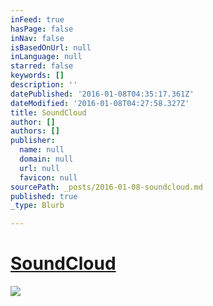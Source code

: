 ```yaml
---
inFeed: true
hasPage: false
inNav: false
isBasedOnUrl: null
inLanguage: null
starred: false
keywords: []
description: ''
datePublished: '2016-01-08T04:35:17.361Z'
dateModified: '2016-01-08T04:27:58.327Z'
title: SoundCloud
author: []
authors: []
publisher:
  name: null
  domain: null
  url: null
  favicon: null
sourcePath: _posts/2016-01-08-soundcloud.md
published: true
_type: Blurb

---
```

# [SoundCloud][0]
![](https://the-grid-user-content.s3-us-west-2.amazonaws.com/8b363eeb-d5b3-4ac2-a349-e399bd46b46e.jpg)

[0]: https://soundcloud.com/shauntinney